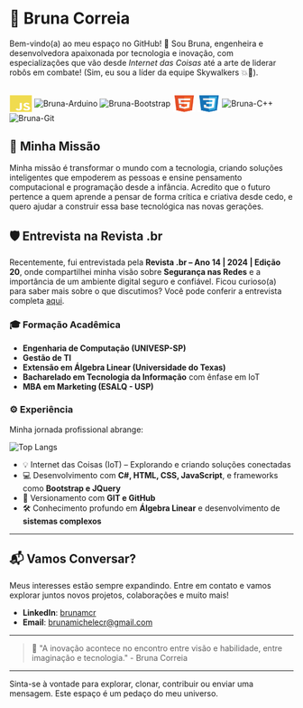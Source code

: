 # 🌌 Bruna Correia 

Bem-vindo(a) ao meu espaço no GitHub! 🚀 Sou Bruna, engenheira e desenvolvedora apaixonada por tecnologia e inovação, com especializações que vão desde *Internet das Coisas* até a arte de liderar robôs em combate! (Sim, eu sou a líder da equipe Skywalkers 💥🤖).

<div style="display: inline_block"><br>
  <img align="center" alt="Bruna-Js" height="30" width="40" src="https://raw.githubusercontent.com/devicons/devicon/master/icons/javascript/javascript-plain.svg">
  <img align="center" alt="Bruna-Arduino" height="30" width="40" src="https://cdn.jsdelivr.net/gh/devicons/devicon@latest/icons/arduino/arduino-original.svg">
  <img align="center" alt="Bruna-Bootstrap" height="30" width="40" src="https://cdn.jsdelivr.net/gh/devicons/devicon@latest/icons/bootstrap/bootstrap-original.svg">
  <img align="center" alt="Bruna-HTML" height="30" width="40" src="https://raw.githubusercontent.com/devicons/devicon/master/icons/html5/html5-original.svg">
  <img align="center" alt="Bruna-CSS" height="30" width="40" src="https://raw.githubusercontent.com/devicons/devicon/master/icons/css3/css3-original.svg">
  <img align="center" alt="Bruna-C++" height="30" width="40" src="https://cdn.jsdelivr.net/gh/devicons/devicon@latest/icons/cplusplus/cplusplus-original.svg">
  <img align="center" alt="Bruna-Git" height="30" width="40" src="https://cdn.jsdelivr.net/gh/devicons/devicon@latest/icons/git/git-original.svg">
  
</div>

## 🚀 Minha Missão
Minha missão é transformar o mundo com a tecnologia, criando soluções inteligentes que empoderem as pessoas e ensine pensamento computacional e programação desde a infância. Acredito que o futuro pertence a quem aprende a pensar de forma crítica e criativa desde cedo, e quero ajudar a construir essa base tecnológica nas novas gerações.

## 🛡️ Entrevista na Revista .br
Recentemente, fui entrevistada pela **Revista .br – Ano 14 | 2024 | Edição 20**, onde compartilhei minha visão sobre **Segurança nas Redes** e a importância de um ambiente digital seguro e confiável. Ficou curioso(a) para saber mais sobre o que discutimos? Você pode conferir a entrevista completa [aqui](https://nic.br/publicacao/revista-br-ano-14-2024-edicao-20/).

### 🎓 Formação Acadêmica
- **Engenharia de Computação (UNIVESP-SP)**
- **Gestão de TI**
- **Extensão em **Álgebra Linear** (Universidade do Texas)**
- **Bacharelado em Tecnologia da Informação** com ênfase em IoT
- **MBA em Marketing (ESALQ - USP)**

### ⚙️ Experiência
Minha jornada profissional abrange:


![Top Langs](https://github-readme-stats.vercel.app/api/top-langs/?username=brunamichelecr&layout=compact&theme=dark&show_icons=true)

- 💡 Internet das Coisas (IoT) – Explorando e criando soluções conectadas
- 💻 Desenvolvimento com **C#, HTML, CSS, JavaScript**, e frameworks como **Bootstrap e JQuery**
- 📂 Versionamento com **GIT e GitHub**
- 🛠️ Conhecimento profundo em **Álgebra Linear** e desenvolvimento de **sistemas complexos**

---

## 📬 Vamos Conversar?
Meus interesses estão sempre expandindo. Entre em contato e vamos explorar juntos novos projetos, colaborações e muito mais!

- **LinkedIn**: [brunamcr](https://www.linkedin.com/in/brunamcr/)
- **Email**: brunamichelecr@gmail.com

--- 

> 🌠 "A inovação acontece no encontro entre visão e habilidade, entre imaginação e tecnologia." - Bruna Correia

---

Sinta-se à vontade para explorar, clonar, contribuir ou enviar uma mensagem. Este espaço é um pedaço do meu universo. 
